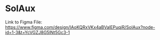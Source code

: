 # SolAux

Link to Figma File:
https://www.figma.com/design/IAoKQRxVKx4aBValEPuqjR/SolAux?node-id=1-3&t=YcVGZJ8G5lNt5Gc3-1
